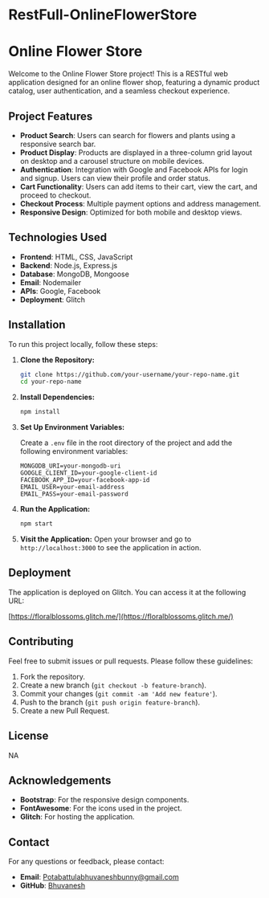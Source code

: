 # RestFull-OnlineFlowerStore
# Online Flower Store

Welcome to the Online Flower Store project! This is a RESTful web application designed for an online flower shop, featuring a dynamic product catalog, user authentication, and a seamless checkout experience.

## Project Features

- **Product Search**: Users can search for flowers and plants using a responsive search bar.
- **Product Display**: Products are displayed in a three-column grid layout on desktop and a carousel structure on mobile devices.
- **Authentication**: Integration with Google and Facebook APIs for login and signup. Users can view their profile and order status.
- **Cart Functionality**: Users can add items to their cart, view the cart, and proceed to checkout.
- **Checkout Process**: Multiple payment options and address management.
- **Responsive Design**: Optimized for both mobile and desktop views.

## Technologies Used

- **Frontend**: HTML, CSS, JavaScript
- **Backend**: Node.js, Express.js
- **Database**: MongoDB, Mongoose
- **Email**: Nodemailer
- **APIs**: Google, Facebook
- **Deployment**: Glitch

## Installation

To run this project locally, follow these steps:

1. **Clone the Repository:**
    ```bash
    git clone https://github.com/your-username/your-repo-name.git
    cd your-repo-name
    ```

2. **Install Dependencies:**
    ```bash
    npm install
    ```

3. **Set Up Environment Variables:**

    Create a `.env` file in the root directory of the project and add the following environment variables:
    ```
    MONGODB_URI=your-mongodb-uri
    GOOGLE_CLIENT_ID=your-google-client-id
    FACEBOOK_APP_ID=your-facebook-app-id
    EMAIL_USER=your-email-address
    EMAIL_PASS=your-email-password
    ```

4. **Run the Application:**
    ```bash
    npm start
    ```

5. **Visit the Application:**
    Open your browser and go to `http://localhost:3000` to see the application in action.

## Deployment

The application is deployed on Glitch. You can access it at the following URL:

[https://floralblossoms.glitch.me/](https://floralblossoms.glitch.me/)

## Contributing

Feel free to submit issues or pull requests. Please follow these guidelines:

1. Fork the repository.
2. Create a new branch (`git checkout -b feature-branch`).
3. Commit your changes (`git commit -am 'Add new feature'`).
4. Push to the branch (`git push origin feature-branch`).
5. Create a new Pull Request.

## License
NA

## Acknowledgements

- **Bootstrap**: For the responsive design components.
- **FontAwesome**: For the icons used in the project.
- **Glitch**: For hosting the application.

## Contact

For any questions or feedback, please contact:

- **Email**: Potabattulabhuvaneshbunny@gmail.com
- **GitHub**: [Bhuvanesh](https://github.com/BHUVANESH-uay)
